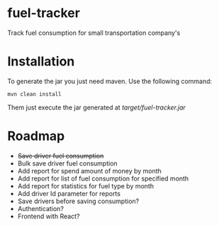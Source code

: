 # fuel-tracker
Track fuel consumption for small transportation company's

# Installation

To generate the jar you just need maven. Use the following command:
```
mvn clean install
```

Them just execute the jar generated at _target/fuel-tracker.jar_

# Roadmap

- ~~Save driver fuel consumption~~
- Bulk save driver fuel consumption
- Add report for spend amount of money by month
- Add report for list of fuel consumption for specified month
- Add report for statistics for fuel type by month
- Add driver Id parameter for reports
- Save drivers before saving consumption?
- Authentication?
- Frontend with React?
